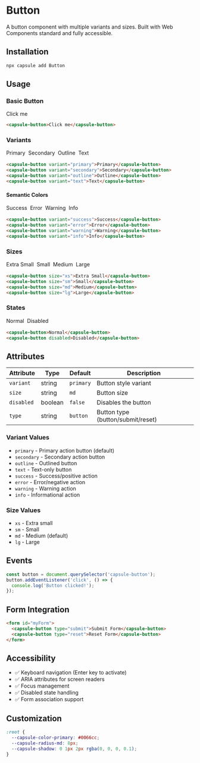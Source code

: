 # Button

A button component with multiple variants and sizes. Built with Web Components standard and fully accessible.

## Installation

```bash
npx capsule add Button
```

## Usage

### Basic Button

<div>
<capsule-button>Click me</capsule-button>
</div>

```html
<capsule-button>Click me</capsule-button>
```

### Variants

<div style="display: flex; gap: 0.5rem; flex-wrap: wrap; align-items: center; margin: 1rem 0;">
<capsule-button variant="primary">Primary</capsule-button>
<capsule-button variant="secondary">Secondary</capsule-button>
<capsule-button variant="outline">Outline</capsule-button>
<capsule-button variant="text">Text</capsule-button>
</div>

```html
<capsule-button variant="primary">Primary</capsule-button>
<capsule-button variant="secondary">Secondary</capsule-button>
<capsule-button variant="outline">Outline</capsule-button>
<capsule-button variant="text">Text</capsule-button>
```

#### Semantic Colors

<div style="display: flex; gap: 0.5rem; flex-wrap: wrap; margin: 1rem 0;">
<capsule-button variant="success">Success</capsule-button>
<capsule-button variant="error">Error</capsule-button>
<capsule-button variant="warning">Warning</capsule-button>
<capsule-button variant="info">Info</capsule-button>
</div>

```html
<capsule-button variant="success">Success</capsule-button>
<capsule-button variant="error">Error</capsule-button>
<capsule-button variant="warning">Warning</capsule-button>
<capsule-button variant="info">Info</capsule-button>
```

### Sizes

<div style="display: flex; gap: 0.5rem; flex-wrap: wrap; align-items: center; margin: 1rem 0;">
<capsule-button size="xs">Extra Small</capsule-button>
<capsule-button size="sm">Small</capsule-button>
<capsule-button size="md">Medium</capsule-button>
<capsule-button size="lg">Large</capsule-button>
</div>

```html
<capsule-button size="xs">Extra Small</capsule-button>
<capsule-button size="sm">Small</capsule-button>
<capsule-button size="md">Medium</capsule-button>
<capsule-button size="lg">Large</capsule-button>
```

### States

<div style="display: flex; gap: 0.5rem; flex-wrap: wrap; align-items: center; margin: 1rem 0;">
<capsule-button>Normal</capsule-button>
<capsule-button disabled>Disabled</capsule-button>
</div>

```html
<capsule-button>Normal</capsule-button>
<capsule-button disabled>Disabled</capsule-button>
```

## Attributes

| Attribute | Type   | Default | Description                          |
| --------- | ------ | ------- | ------------------------------------ |
| `variant` | string | `primary` | Button style variant                 |
| `size`    | string | `md`    | Button size                          |
| `disabled`| boolean| `false` | Disables the button                  |
| `type`    | string | `button`| Button type (button/submit/reset)    |

### Variant Values

- `primary` - Primary action button (default)
- `secondary` - Secondary action button
- `outline` - Outlined button
- `text` - Text-only button
- `success` - Success/positive action
- `error` - Error/negative action
- `warning` - Warning action
- `info` - Informational action

### Size Values

- `xs` - Extra small
- `sm` - Small
- `md` - Medium (default)
- `lg` - Large

## Events

```javascript
const button = document.querySelector('capsule-button');
button.addEventListener('click', () => {
  console.log('Button clicked!');
});
```

## Form Integration

```html
<form id="myForm">
  <capsule-button type="submit">Submit Form</capsule-button>
  <capsule-button type="reset">Reset Form</capsule-button>
</form>
```

## Accessibility

- ✅ Keyboard navigation (Enter key to activate)
- ✅ ARIA attributes for screen readers
- ✅ Focus management
- ✅ Disabled state handling
- ✅ Form association support

## Customization

```css
:root {
  --capsule-color-primary: #0066cc;
  --capsule-radius-md: 8px;
  --capsule-shadow: 0 1px 2px rgba(0, 0, 0, 0.1);
}
```
